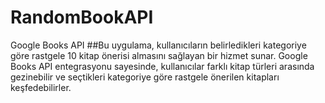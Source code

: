# RandomBookAPI
Google Books API
##Bu uygulama, kullanıcıların belirledikleri kategoriye göre rastgele 10 kitap önerisi almasını sağlayan bir hizmet sunar. Google Books API entegrasyonu sayesinde, kullanıcılar farklı kitap türleri arasında gezinebilir ve seçtikleri kategoriye göre rastgele önerilen kitapları keşfedebilirler.
